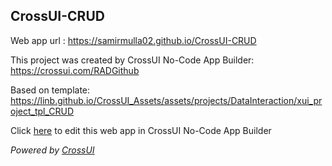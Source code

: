 ## CrossUI-CRUD
Web app url : https://samirmulla02.github.io/CrossUI-CRUD

This project was created by CrossUI No-Code App Builder: https://crossui.com/RADGithub

Based on template: https://linb.github.io/CrossUI_Assets/assets/projects/DataInteraction/xui_project_tpl_CRUD

Click [here](https://crossui.com/RADGithub/#!from=github&owner=samirmulla02&repo=CrossUI-CRUD) to edit this web app in CrossUI No-Code App Builder

<i>Powered by [CrossUI](https://crossui.com)</i>
